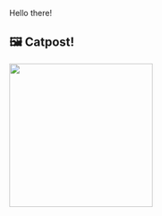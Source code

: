 Hello there!



## 🖼️ Catpost!

<sub>
    <img src="https://cdn2.thecatapi.com/images/xxWHw1W9X.jpg" height="256">
</sub>

